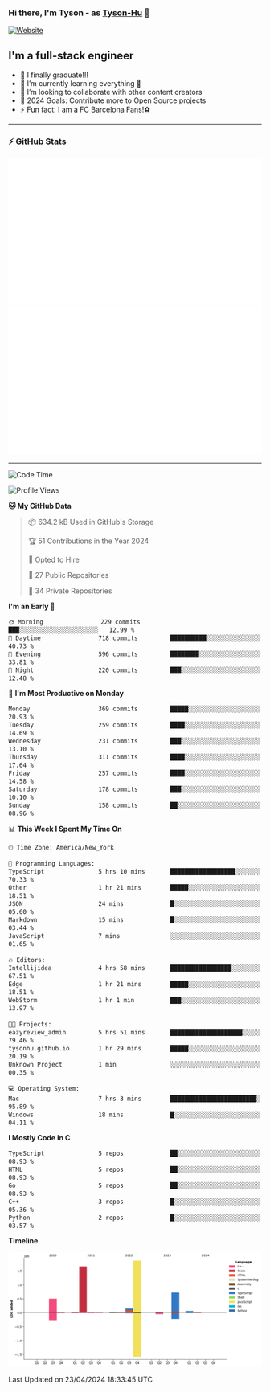 ### Hi there, I'm Tyson - as [Tyson-Hu][website] 👋

[![Website](https://img.shields.io/website?label=Tianzhe.me&style=for-the-badge&url=https%3A%2F%2Ftianzhe.me)](https://tianzhe.me)


## I'm a full-stack engineer

- 🔭 I finally graduate!!!
- 🌱 I’m currently learning everything 🤣
- 👯 I’m looking to collaborate with other content creators
- 🥅 2024 Goals: Contribute more to Open Source projects
- ⚡ Fun fact: I am a FC Barcelona Fans!⚽️

---

### ⚡️ GitHub Stats
![](https://raw.githubusercontent.com/Tyson-Hu/github-stats-card/master/generated/overview.svg)
![](https://raw.githubusercontent.com/Tyson-Hu/github-stats-card/master/generated/languages.svg)

---

<!--START_SECTION:waka-->
![Code Time](http://img.shields.io/badge/Code%20Time-119%20hrs%2046%20mins-blue)

![Profile Views](http://img.shields.io/badge/Profile%20Views-0-blue)

**🐱 My GitHub Data** 

> 📦 634.2 kB Used in GitHub's Storage 
 > 
> 🏆 51 Contributions in the Year 2024
 > 
> 💼 Opted to Hire
 > 
> 📜 27 Public Repositories 
 > 
> 🔑 34 Private Repositories 
 > 
**I'm an Early 🐤** 

```text
🌞 Morning                229 commits         ███░░░░░░░░░░░░░░░░░░░░░░   12.99 % 
🌆 Daytime                718 commits         ██████████░░░░░░░░░░░░░░░   40.73 % 
🌃 Evening                596 commits         ████████░░░░░░░░░░░░░░░░░   33.81 % 
🌙 Night                  220 commits         ███░░░░░░░░░░░░░░░░░░░░░░   12.48 % 
```
📅 **I'm Most Productive on Monday** 

```text
Monday                   369 commits         █████░░░░░░░░░░░░░░░░░░░░   20.93 % 
Tuesday                  259 commits         ████░░░░░░░░░░░░░░░░░░░░░   14.69 % 
Wednesday                231 commits         ███░░░░░░░░░░░░░░░░░░░░░░   13.10 % 
Thursday                 311 commits         ████░░░░░░░░░░░░░░░░░░░░░   17.64 % 
Friday                   257 commits         ████░░░░░░░░░░░░░░░░░░░░░   14.58 % 
Saturday                 178 commits         ███░░░░░░░░░░░░░░░░░░░░░░   10.10 % 
Sunday                   158 commits         ██░░░░░░░░░░░░░░░░░░░░░░░   08.96 % 
```


📊 **This Week I Spent My Time On** 

```text
🕑︎ Time Zone: America/New_York

💬 Programming Languages: 
TypeScript               5 hrs 10 mins       ██████████████████░░░░░░░   70.33 % 
Other                    1 hr 21 mins        █████░░░░░░░░░░░░░░░░░░░░   18.51 % 
JSON                     24 mins             █░░░░░░░░░░░░░░░░░░░░░░░░   05.60 % 
Markdown                 15 mins             █░░░░░░░░░░░░░░░░░░░░░░░░   03.44 % 
JavaScript               7 mins              ░░░░░░░░░░░░░░░░░░░░░░░░░   01.65 % 

🔥 Editors: 
Intellijidea             4 hrs 58 mins       █████████████████░░░░░░░░   67.51 % 
Edge                     1 hr 21 mins        █████░░░░░░░░░░░░░░░░░░░░   18.51 % 
WebStorm                 1 hr 1 min          ███░░░░░░░░░░░░░░░░░░░░░░   13.97 % 

🐱‍💻 Projects: 
eazyreview_admin         5 hrs 51 mins       ████████████████████░░░░░   79.46 % 
tysonhu.github.io        1 hr 29 mins        █████░░░░░░░░░░░░░░░░░░░░   20.19 % 
Unknown Project          1 min               ░░░░░░░░░░░░░░░░░░░░░░░░░   00.35 % 

💻 Operating System: 
Mac                      7 hrs 3 mins        ████████████████████████░   95.89 % 
Windows                  18 mins             █░░░░░░░░░░░░░░░░░░░░░░░░   04.11 % 
```

**I Mostly Code in C** 

```text
TypeScript               5 repos             ██░░░░░░░░░░░░░░░░░░░░░░░   08.93 % 
HTML                     5 repos             ██░░░░░░░░░░░░░░░░░░░░░░░   08.93 % 
Go                       5 repos             ██░░░░░░░░░░░░░░░░░░░░░░░   08.93 % 
C++                      3 repos             █░░░░░░░░░░░░░░░░░░░░░░░░   05.36 % 
Python                   2 repos             █░░░░░░░░░░░░░░░░░░░░░░░░   03.57 % 
```



**Timeline**

![Lines of Code chart](https://raw.githubusercontent.com/Tyson-Hu/Tyson-Hu/main/assets/bar_graph.png)


 Last Updated on 23/04/2024 18:33:45 UTC
<!--END_SECTION:waka-->


[website]: https://github.com/Tyson-Hu
